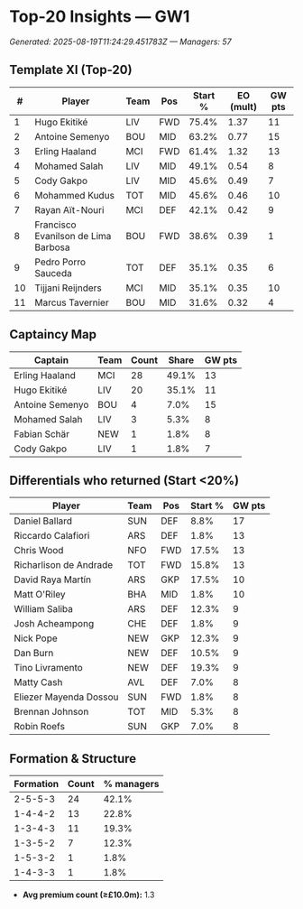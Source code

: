 # Top-20 Insights — GW1

_Generated: 2025-08-19T11:24:29.451783Z — Managers: 57_


## Template XI (Top-20)

| # | Player | Team | Pos | Start % | EO (mult) | GW pts |
| --- | --- | --- | --- | --- | --- | --- |
| 1 | Hugo Ekitiké | LIV | FWD | 75.4% | 1.37 | 11 |
| 2 | Antoine Semenyo | BOU | MID | 63.2% | 0.77 | 15 |
| 3 | Erling Haaland | MCI | FWD | 61.4% | 1.32 | 13 |
| 4 | Mohamed Salah | LIV | MID | 49.1% | 0.54 | 8 |
| 5 | Cody Gakpo | LIV | MID | 45.6% | 0.49 | 7 |
| 6 | Mohammed Kudus | TOT | MID | 45.6% | 0.46 | 10 |
| 7 | Rayan Aït-Nouri | MCI | DEF | 42.1% | 0.42 | 9 |
| 8 | Francisco Evanilson de Lima Barbosa | BOU | FWD | 38.6% | 0.39 | 1 |
| 9 | Pedro Porro Sauceda | TOT | DEF | 35.1% | 0.35 | 6 |
| 10 | Tijjani Reijnders | MCI | MID | 35.1% | 0.35 | 10 |
| 11 | Marcus Tavernier | BOU | MID | 31.6% | 0.32 | 4 |



## Captaincy Map

| Captain | Team | Count | Share | GW pts |
| --- | --- | --- | --- | --- |
| Erling Haaland | MCI | 28 | 49.1% | 13 |
| Hugo Ekitiké | LIV | 20 | 35.1% | 11 |
| Antoine Semenyo | BOU | 4 | 7.0% | 15 |
| Mohamed Salah | LIV | 3 | 5.3% | 8 |
| Fabian Schär | NEW | 1 | 1.8% | 8 |
| Cody Gakpo | LIV | 1 | 1.8% | 7 |



## Differentials who returned (Start <20%)

| Player | Team | Pos | Start % | GW pts |
| --- | --- | --- | --- | --- |
| Daniel Ballard | SUN | DEF | 8.8% | 17 |
| Riccardo Calafiori | ARS | DEF | 1.8% | 13 |
| Chris Wood | NFO | FWD | 17.5% | 13 |
| Richarlison de Andrade | TOT | FWD | 15.8% | 13 |
| David Raya Martín | ARS | GKP | 17.5% | 10 |
| Matt O'Riley | BHA | MID | 1.8% | 10 |
| William Saliba | ARS | DEF | 12.3% | 9 |
| Josh Acheampong | CHE | DEF | 1.8% | 9 |
| Nick Pope | NEW | GKP | 12.3% | 9 |
| Dan Burn | NEW | DEF | 10.5% | 9 |
| Tino Livramento | NEW | DEF | 19.3% | 9 |
| Matty Cash | AVL | DEF | 7.0% | 8 |
| Eliezer Mayenda Dossou | SUN | FWD | 1.8% | 8 |
| Brennan Johnson | TOT | MID | 5.3% | 8 |
| Robin Roefs | SUN | GKP | 7.0% | 8 |



## Formation & Structure

| Formation | Count | % managers |
| --- | --- | --- |
| 2-5-5-3 | 24 | 42.1% |
| 1-4-4-2 | 13 | 22.8% |
| 1-3-4-3 | 11 | 19.3% |
| 1-3-5-2 | 7 | 12.3% |
| 1-5-3-2 | 1 | 1.8% |
| 1-4-3-3 | 1 | 1.8% |

- **Avg premium count (≥£10.0m):** 1.3
